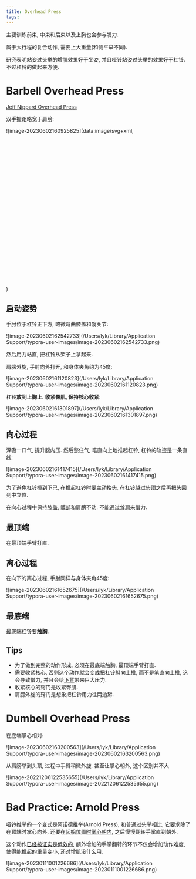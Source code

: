 ```yaml
---
title: Overhead Press
tags:
---
```






主要训练前束, 中束和后束以及上胸也会参与发力.

属于大行程的复合动作, 需要上大重量(和侧平举不同).

研究表明站姿过头举的增肌效果好于坐姿, 并且哑铃站姿过头举的效果好于杠铃. 不过杠铃的做起来方便.

# Barbell Overhead Press

[Jeff Nippard Overhead Press](https://www.bilibili.com/video/BV1Xk4y1z7mo)

双手握距略宽于肩膀:

![image-20230602160925825](data:image/svg+xml,<svg xmlns="http://www.w3.org/2000/svg" viewBox="0 0 1406 1154"></svg>)



## 启动姿势

手肘位于杠铃正下方, 略微弯曲膝盖和髋关节:

![image-20230602162542733](/Users/lyk/Library/Application Support/typora-user-images/image-20230602162542733.png)



然后用力站直, 把杠铃从架子上拿起来.





肩膀外旋, 手肘向外打开, 和身体夹角约为45度:

![image-20230602161120823](/Users/lyk/Library/Application Support/typora-user-images/image-20230602161120823.png)





杠铃**放到上胸上**. **收紧臀肌, 保持核心收紧**:

![image-20230602161301897](/Users/lyk/Library/Application Support/typora-user-images/image-20230602161301897.png)

## 向心过程

深吸一口气, 提升腹内压. 然后憋住气, 笔直向上地推起杠铃,  杠铃的轨迹是一条直线:

![image-20230602161417415](/Users/lyk/Library/Application Support/typora-user-images/image-20230602161417415.png)



为了避免杠铃撞到下巴, 在推起杠铃时要主动抬头. 在杠铃越过头顶之后再把头回到中立位.



在向心过程中保持膝盖, 髋部和肩膀不动. 不能通过耸肩来借力.

## 最顶端

在最顶端手臂打直.



## 离心过程

在向下的离心过程, 手肘同样与身体夹角45度:

![image-20230602161652675](/Users/lyk/Library/Application Support/typora-user-images/image-20230602161652675.png)

## 最底端

最底端杠铃要**触胸**.



## Tips

* 为了做到完整的动作形成, 必须在最底端触胸, 最顶端手臂打直.
* 需要收紧核心, 否则这个动作就会变成把杠铃斜向上推, 而不是笔直向上推, 这会导致借力, 并且会给<u>下背</u>带来巨大压力.
* 收紧核心的窍门是收紧臀肌.
* 肩膀外旋的窍门是想象把杠铃用力往两边掰.

# Dumbell Overhead Press

在底端掌心相对:

![image-20230602163200563](/Users/lyk/Library/Application Support/typora-user-images/image-20230602163200563.png)



从肩膀举到头顶, 过程中手臂稍微外旋. 甚至让掌心朝外, 这个区别并不大

![image-20221206122535655](/Users/lyk/Library/Application Support/typora-user-images/image-20221206122535655.png)



# Bad Practice: Arnold Press

哑铃推举的一个变式是阿诺德推举(Arnold Press), 和普通过头举相比, 它要求除了在顶端时掌心向外, 还要在<u>起始位置时掌心朝内</u>, 之后慢慢翻转手掌直到朝外.



这个动作[已经被证实是低效的](https://www.bilibili.com/video/BV1JT411t7gp), 额外增加的手掌翻转的环节不仅会增加动作难度, 使得能推起的重量变小, 还对增肌没什么用.

![image-20230111001226686](/Users/lyk/Library/Application Support/typora-user-images/image-20230111001226686.png)
